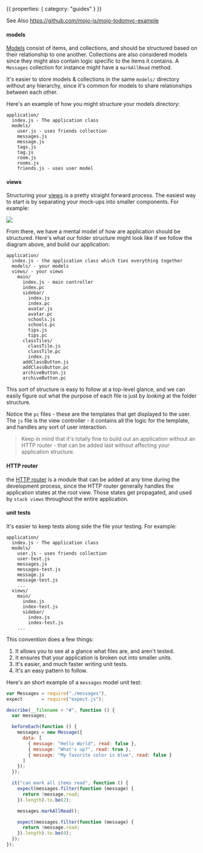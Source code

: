 {{
  properties: {
    category: "guides"
  }
}}

See Also https://github.com/mojo-js/mojo-todomvc-example

#### models

[Models](/docs/api/modelsbase) consist of items, and collections, and should be structured based on their relationship to one another. Collections are also considered models since they might also contain logic specific to the items it contains. A `Messages` collection for instance might have a `markAllRead` method.

It's easier to store models & collections in the same `models/` directory without any hierarchy, since it's common for models to share relationships between each other. 

Here's an example of how you might structure your models directory:

```
application/
  index.js - The application class
  models/
    user.js - uses friends collection
    messages.js
    message.js
    tags.js
    tag.js
    room.js
    rooms.js
    friends.js - uses user model
```

#### views

Structuring your [views](/docs/api/viewsbase) is a pretty straight forward process. The easiest way to start is by separating your mock-ups into smaller components. For example:

<img src="/docs/planning.png"></img>

From there, we have a mental model of how are application should be structured. Here's what our folder structure might look like if we follow the diagram above, and build our application:

```
application/
  index.js - the application class which ties everything together
  models/ - your models
  views/ - your views
    main/
      index.js - main controller
      index.pc
      sidebar/
        index.js
        index.pc
        avatar.js
        avatar.pc
        schools.js
        schools.pc
        tips.js
        tips.pc
      classTiles/
        classTile.js
        classTile.pc
        index.js
      addClassButton.js
      addClassButton.pc
      archiveButton.js
      archiveButton.pc
```

This sort of structure is easy to follow at a top-level glance, and we can easily figure out what the purpose of each file is just by *looking* at the folder structure.

Notice the `pc` files - these are the templates that get displayed to the user. The `js` file is the view controller - it contains all the logic for the template, and handles any sort of user interaction. 

<!--
TODO - explain index.js
-->

> Keep in mind that it's totally fine to build out an application without an HTTP router - that can be added last without affecting your application structure.

#### HTTP router

the [HTTP router](/docs/api/router) is a module that can be added at any time during the development process, since the HTTP router generally handles the application states at the root view. Those states get propagated, and used by `stack views` throughout the entire application. 


#### unit tests

It's easier to keep tests along side the file your testing. For example:

```
application/
  index.js - The application class
  models/
    user.js - uses friends collection
    user-test.js
    messages.js
    messages-test.js
    message.js
    message-test.js
    ...
  views/
    main/
      index.js
      index-test.js
      sidebar/
        index.js
        index-test.js
    ...
```

This convention does a few things:

1. It allows you to see at a glance what files are, and aren't tested.
2. It ensures that your application is broken out into smaller units.
3. It's easier, and much faster writing unit tests.
4. It's an easy pattern to follow.

Here's an short example of a `messages` model unit test:

```javascript
var Messages = require("./messages"),
expect       = require("expect.js");

describe(__filename + "#", function () {
  var messages;

  beforeEach(function () {
    messages = new Message({
      data: [
        { message: "Hello World", read: false },
        { message: "What's up?", read: true },
        { message: "My favorite color is blue", read: false }
      ]
    });
  });

  it("can mark all items read", function () {
    expect(messages.filter(function (message) {
      return !message.read;
    }).length).to.be(2);

    messages.markAllRead();

    expect(messages.filter(function (message) {
      return !message.read;
    }).length).to.be(0);
  });
});
```

<!--

TODO

#### components

#### tests

-->

<!--
#### models


#### HTTP Router


The HTTP router can be added at any part during 
-->




